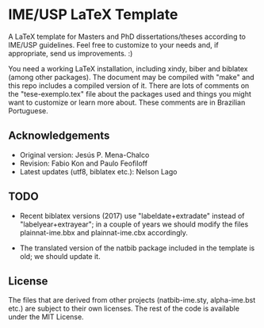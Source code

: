 # IME/USP LaTeX Template

A LaTeX template for Masters and PhD dissertations/theses according to
IME/USP guidelines. Feel free to customize to your needs and, if
appropriate, send us improvements. :)

You need a working LaTeX installation, including xindy, biber and biblatex
(among other packages). The document may be compiled with "make" and this
repo includes a compiled version of it. There are lots of comments on the
"tese-exemplo.tex" file about the packages used and things you might want
to customize or learn more about. These comments are in Brazilian Portuguese.

## Acknowledgements

 * Original version: Jesús P. Mena-Chalco
 * Revision: Fabio Kon and Paulo Feofiloff
 * Latest updates (utf8, biblatex etc.): Nelson Lago

## TODO

 * Recent biblatex versions (2017) use "labeldate+extradate" instead of
   "labelyear+extrayear"; in a couple of years we should modify the
   files plainnat-ime.bbx and plainnat-ime.cbx accordingly.

 * The translated version of the natbib package included in the template
   is old; we should update it.

## License

The files that are derived from other projects (natbib-ime.sty,
alpha-ime.bst etc.) are subject to their own licenses. The rest
of the code is available under the MIT License.
